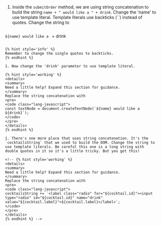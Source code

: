 1. Inside the `submitOrder` method, we are using string concatenation to build the string `name + " would like a " + drink`. Change the 'name' to use template literal. Template literals use backticks (\`\`) instead of quotes. Change the string to

   ```javascript
`${name} would like a ` + drink
   ```
   
   {% hint style='info' %}
Remember to change the single quotes to backticks.
   {% endhint %}

1. Now change the 'drink' parameter to use template literal.

   {% hint style='working' %}
<details>
<summary>
Need a little help? Expand this section for guidance. 
</summary> 
Replace the string concatenation with 
<pre>
<code class="lang-javascript">
const textNode = document.createTextNode(`${name} would like a ${drink}`);
</code>
</pre>
</details>
   {% endhint %}

1. There's one more place that uses string concatenation. It's the `cocktailsString` that we used to build the DOM. Change the string to use template literals. Be careful this one is a long string with double quotes in it so it's a little tricky. But you got this!

   <!-- {% hint style='working' %}
<details>
<summary>
Need a little help? Expand this section for guidance. 
</summary> 
Replace the string concatenation with 
<pre>
<code class="lang-javascript"> 
cocktailsString += `<label class="radio" for="${cocktail.id}"><input type="radio" id="${cocktail.id}" name="drink" value="${cocktail.label}">${cocktail.label}</label>`;
</code>
</pre>
</details>
   {% endhint %} -->
